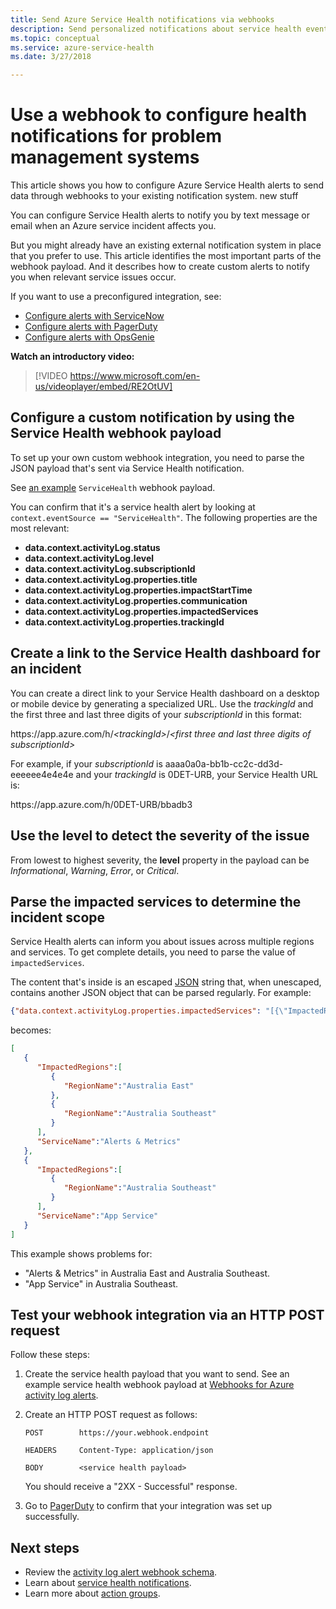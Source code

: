 ```yaml
---
title: Send Azure Service Health notifications via webhooks
description: Send personalized notifications about service health events to your existing problem management system.
ms.topic: conceptual
ms.service: azure-service-health
ms.date: 3/27/2018

---
```


# Use a webhook to configure health notifications for problem management systems

This article shows you how to configure Azure Service Health alerts to send data through webhooks to your existing notification system. new stuff

You can configure Service Health alerts to notify you by text message or email when an Azure service incident affects you.

But you might already have an existing external notification system in place that you prefer to use. This article identifies the most important parts of the webhook payload. And it describes how to create custom alerts to notify you when relevant service issues occur.

If you want to use a preconfigured integration, see:
* [Configure alerts with ServiceNow](service-health-alert-webhook-servicenow.md)
* [Configure alerts with PagerDuty](service-health-alert-webhook-pagerduty.md)
* [Configure alerts with OpsGenie](service-health-alert-webhook-opsgenie.md)

**Watch an introductory video:**

>[!VIDEO https://www.microsoft.com/en-us/videoplayer/embed/RE2OtUV]

## Configure a custom notification by using the Service Health webhook payload
To set up your own custom webhook integration, you need to parse the JSON payload that's sent via Service Health notification.

See [an example](../azure-monitor/alerts/activity-log-alerts-webhook.md) `ServiceHealth` webhook payload.

You can confirm that it's a service health alert by looking at `context.eventSource == "ServiceHealth"`. The following properties are the most relevant:
- **data.context.activityLog.status**
- **data.context.activityLog.level**
- **data.context.activityLog.subscriptionId**
- **data.context.activityLog.properties.title**
- **data.context.activityLog.properties.impactStartTime**
- **data.context.activityLog.properties.communication**
- **data.context.activityLog.properties.impactedServices**
- **data.context.activityLog.properties.trackingId**

## Create a link to the Service Health dashboard for an incident
You can create a direct link to your Service Health dashboard on a desktop or mobile device by generating a specialized URL. Use the *trackingId* and the first three and last three digits of your *subscriptionId* in this format:

https<i></i>://app.azure.com/h/*&lt;trackingId&gt;*/*&lt;first three and last three digits of subscriptionId&gt;*

For example, if your *subscriptionId* is aaaa0a0a-bb1b-cc2c-dd3d-eeeeee4e4e4e and your *trackingId* is 0DET-URB, your Service Health URL is:

https<i></i>://app.azure.com/h/0DET-URB/bbadb3

## Use the level to detect the severity of the issue
From lowest to highest severity, the **level** property in the payload can be *Informational*, *Warning*, *Error*, or *Critical*.

## Parse the impacted services to determine the incident scope
Service Health alerts can inform you about issues across multiple regions and services. To get  complete details, you need to parse the value of `impactedServices`.

The content that's inside is an escaped [JSON](https://json.org/) string that, when unescaped, contains another JSON object that can be parsed regularly. For example:

```json
{"data.context.activityLog.properties.impactedServices": "[{\"ImpactedRegions\":[{\"RegionName\":\"Australia East\"},{\"RegionName\":\"Australia Southeast\"}],\"ServiceName\":\"Alerts & Metrics\"},{\"ImpactedRegions\":[{\"RegionName\":\"Australia Southeast\"}],\"ServiceName\":\"App Service\"}]"}
```

becomes:

```json
[
   {
      "ImpactedRegions":[
         {
            "RegionName":"Australia East"
         },
         {
            "RegionName":"Australia Southeast"
         }
      ],
      "ServiceName":"Alerts & Metrics"
   },
   {
      "ImpactedRegions":[
         {
            "RegionName":"Australia Southeast"
         }
      ],
      "ServiceName":"App Service"
   }
]
```

This example shows problems for:
- "Alerts & Metrics" in Australia East and Australia Southeast.
- "App Service" in Australia Southeast.

## Test your webhook integration via an HTTP POST request

Follow these steps:

1. Create the service health payload that you want to send. See an example service health webhook payload at [Webhooks for Azure activity log alerts](../azure-monitor/alerts/activity-log-alerts-webhook.md).

1. Create an HTTP POST request as follows:

    ```
    POST        https://your.webhook.endpoint

    HEADERS     Content-Type: application/json

    BODY        <service health payload>
    ```
   You should receive a "2XX - Successful" response.

1. Go to [PagerDuty](https://www.pagerduty.com/) to confirm that your integration was set up successfully.

## Next steps
- Review the [activity log alert webhook schema](../azure-monitor/alerts/activity-log-alerts-webhook.md). 
- Learn about [service health notifications](./service-notifications.md).
- Learn more about [action groups](../azure-monitor/alerts/action-groups.md).
